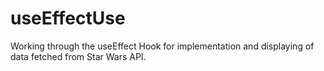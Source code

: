 # useEffectUse
Working through the useEffect Hook for implementation and displaying of data fetched from Star Wars API.
